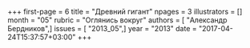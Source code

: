 +++
first-page = 6
title = "Древний гигант"
npages = 3
illustrators = []
month = "05"
rubric = "Оглянись вокруг"
authors = [ "Александр Бердников",]
issues = [ "2013_05",]
year = "2013"
date = "2017-04-24T15:37:57+03:00"
+++
